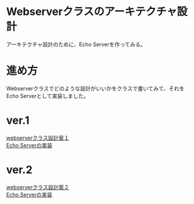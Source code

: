 # Webserverクラスのアーキテクチャ設計
アーキテクチャ設計のために、Echo Serverを作ってみる。

# 進め方
Webserverクラスでどのような設計がいいかをクラスで書いてみて、それをEcho Serverとして実装しました。

# ver.1
[webserverクラス設計案１](https://github.com/YungTatyu/webserv/blob/issue28/prototype/webserver1.hpp)\
[Echo Serverの実装](https://github.com/YungTatyu/webserv/tree/issue28/prototype/ver-1)

# ver.2
[webserverクラス設計案２](https://github.com/YungTatyu/webserv/blob/issue28/prototype/webserver2.hpp)\
[Echo Serverの実装](https://github.com/YungTatyu/webserv/tree/issue28/prototype/ver-2)

